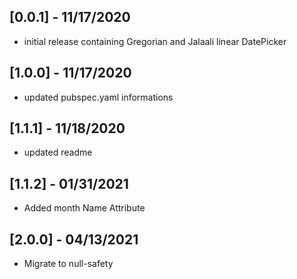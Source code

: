 ## [0.0.1] - 11/17/2020
* initial release containing Gregorian and Jalaali linear DatePicker

## [1.0.0] - 11/17/2020 
* updated pubspec.yaml informations

## [1.1.1] - 11/18/2020
* updated readme

## [1.1.2] - 01/31/2021
* Added month Name Attribute


## [2.0.0] - 04/13/2021
* Migrate to null-safety

